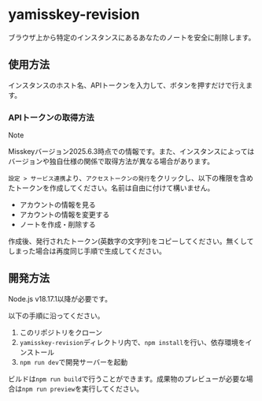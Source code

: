 # yamisskey-revision

ブラウザ上から特定のインスタンスにあるあなたのノートを安全に削除します。


## 使用方法

インスタンスのホスト名、APIトークンを入力して、ボタンを押すだけで行えます。

### APIトークンの取得方法

> [!NOTE]
> Misskeyバージョン2025.6.3時点での情報です。また、インスタンスによってはバージョンや独自仕様の関係で取得方法が異なる場合があります。

`設定 > サービス連携`より、`アクセストークンの発行`をクリックし、以下の権限を含めたトークンを作成してください。名前は自由に付けて構いません。
* アカウントの情報を見る
* アカウントの情報を変更する
* ノートを作成・削除する

作成後、発行されたトークン(英数字の文字列)をコピーしてください。無くしてしまった場合は再度同じ手順で生成してください。

## 開発方法

Node.js v18.17.1以降が必要です。

以下の手順に沿ってください。

1. このリポジトリをクローン
2. `yamisskey-revision`ディレクトリ内で、`npm install`を行い、依存環境をインストール
3. `npm run dev`で開発サーバーを起動

ビルドは`npm run build`で行うことができます。成果物のプレビューが必要な場合は`npm run preview`を実行してください。
